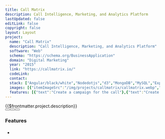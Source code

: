```yaml
---
title: Call Matrix
description: Call Intelligence, Marketing, and Analytics Platform
lastUpdated: false
editLink: false
copyright: false
layout: Layout
project:
  name: "Call Matrix"
  description: "Call Intelligence, Marketing, and Analytics Platform"
  software: "Web"
  schema: "https://schema.org/BusinessApplication"
  domain: "Digital Marketing"
  year: "2015"
  link: "https://callmatrix.io/"
  codeLink: 
  contact: 
  stack: ["Angular/black/white","Nodedotjs","d3","MongoDB","MySQL","Express/black/white","googleads","googlesheets","twilio","DigitalOcean"]
  images: [{"itemImageSrc":"/img/projects/callmatrix/callmatrix.webp","alt":"CallMatrix - Call Intelligence, Marketing, and Analytics Platform"},{"itemImageSrc":"/img/projects/callmatrix/mobistreak.webp","alt":"CallMatrix - Call Intelligence, Marketing, and Analytics Platform"}]
  features: [{"text":"Create a campaign for the call"},{"text":"Create a bundle of campaigns for the call"},{"text":"Buy local & toll-free numbers"},{"text":"Call Recording and Off-Hour Call Handling"},{"text":"Funnel to redirect the call based on the multi-level IVR"},{"text":"Report of bundle, CDR, and offer based on hour, week, and geo location"},{"text":"Dashboard to get a birds-eye view"},{"text":"Google AdWords API integration"},{"text":"User authorization based on role"}]
---
```

<div>
    <div class="col-12 ">
      <div class="my-2 text-l line-height-3">{{$frontmatter.project.description}}</div>
    </div>
    <div class="flex flex-column" itemscope itemtype="https://schema.org/SoftwareApplication">
      <div v-if="$frontmatter.project.images">
        <div class="card" v-if="$frontmatter.project.images.length != 1">
          <Galleria :value="$frontmatter.project.images" :responsiveOptions="responsiveOptions" :numVisible="5"
              :circular="true" :showItemNavigators="true" :showThumbnails="true" :pt="{
                  prevButton: { 'aria-label': 'Previous screen of project' },
                  nextButton: { 'aria-label': 'Next screen of project' }
              }">
              <template #item="slotProps">
                  <img :src="slotProps.item.itemImageSrc" :alt="slotProps.item.alt"
                      style="width: 100%; display: block" loading="eager" fetchpriority="high" />
              </template>
              <template #thumbnail="slotProps">
                  <img :src="slotProps.item.itemImageSrc" :alt="slotProps.item.alt" />
              </template>
          </Galleria>
        </div>
        <div class="card" v-else>
            <img :src="$frontmatter.project.images[0].itemImageSrc" :alt="$frontmatter.project.images[0].alt"
                style="width: 100%; display: block" loading="eager" fetchpriority="high" />
        </div>
      </div>
      <div class="col-12 ">
        <Stacks :stack="$frontmatter.project.stack" :other-skills="$frontmatter.project.otherSkills" />
      </div>
      <div class="col-12 pt-4">
        <link itemprop="applicationCategory" :href="$frontmatter.project.schema" />
        <div
          class="flex md:flex-row flex-column justify-content-center align-items-center gap-2 my-4 w-full max-w-96">
          <a v-if="$frontmatter.project.contact" :href="`$frontmatter.project.contact $frontmatter.project.name`" target="_blank"
              class="flex flex-row no-underline w-full">
              <Button label="Get Custom Code" icon="pi pi-inbox" severity="secondary" raised rounded
                  class="w-full" />
          </a>
          <a v-if="$frontmatter.project.link" :href="$frontmatter.project.link" target="_blank"
              class="flex flex-row no-underline w-full">
              <Button label="Live Demo" icon="pi pi-angle-double-right" severity="primary" raised
                  rounded class="w-full" />
          </a>
          <a v-if="$frontmatter.project.codeLink" :href="$frontmatter.project.codeLink" target="_blank"
              class="flex flex-row no-underline w-full">
              <Button label="Get Started" icon="pi pi-github" severity="secondary" raised rounded
                  class="w-full" />
          </a>
        </div>
      </div>
    </div>
</div>
<div class="flex flex-column px-4">
  <h3 class="my-2 text-l">Features</h3>
  <ul class="my-2 md:ml-3 text-sm">
    <li v-for="feature in $frontmatter.project.features" :key="feature.text"
      class="flex flex-row align-content-center line-height-3">
      <i class="pi pi-verified m-2 bg-primary" alt="arrow" style="font-size: 1rem;"></i>
      <h4 class="m-2 text-sm" v-html="feature.text"></h4>
    </li>
  </ul>
</div>

<script setup>
import { responsiveOptions } from "@data/responsive.js"
</script>
